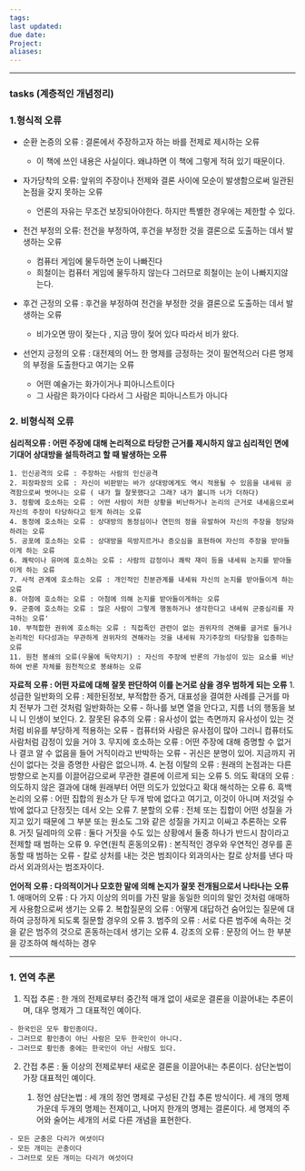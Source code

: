 ```yaml
---
tags: 
last updated: 
due date: 
Project: 
aliases:
---
```

--- 
### tasks (계층적인 개념정리)

### 1.형식적 오류
- 순환 논증의 오류 : 결론에서 주장하고자 하는 바를 전제로 제시하는 오류
	- 이 책에 쓰인 내용은 사실이다. 왜냐하면 이 책에 그렇게 적혀 있기 때문이다.
	
- 자가당착의 오류: 앞위의 주장이나 전제와 결론 사이에 모순이 발생함으로써 일관된 논점을 갖지 못하는 오류
	- 언론의 자유는 무조건 보장되아야한다. 하지만 특별한 경우에는 제한할 수 있다.
	
- 전건 부정의 오류: 전건을 부정하여, 후건을 부정한 것을 결론으로 도출하는 데서 발생하는 오류 
	- 컴퓨터 게임에 물두하면 눈이 나빠진다
	- 희철이는 컴퓨터 게임에 물두하지 않는다 그러므로 희철이는 눈이 나빠지지않는다.

- 후건 근정의 오류 : 후건을 부정하여 전건을 부정한 것을 결론으로 도출하는 데서 발생하는 오류
	- 비가오면 땅이 젖는다 , 지금 땅이 젖어 있다 따라서 비가 왔다.

- 선언지 긍정의 오류 : 대전제의 어느 한 명제를 긍정하는 것이 필연적으러 다른 명제의 부정을 도출한다고 여기는 오류
	- 어떤 예술가는 화가이거나 피아니스트이다
	- 그 사람은 화가이다 다라서 그 사람은 피아니스트가 아니다

### 2. 비형식적 오류

**심리적오류 : 어떤 주장에 대해 논리적으로 타당한 근거를 제시하지 않고 심리적인 면에 기대어 상대방을 설득하려고 할 때 발생하는 오류**

	1. 인신공격의 오류 : 주장하는 사람의 인신공격
	2. 피장파장의 오류 : 자신이 비판받는 바가 상대방에게도 역시 적용될 수 있음을 내세워 공격함으로써 벗어나는 오류 ( 내가 뭘 잘못했다고 그래? 내가 볼니까 너가 더하다)
	3. 정황에 호소하는 오류 : 어떤 사람이 처한 상황을 비난하거나 논리의 근거로 내세움으로써 자신의 주장이 타당하다고 믿게 하려는 오류
	4. 동정에 호소하는 오류 : 상대방의 동정심이나 연민의 정을 유발하여 자신의 주장을 정당와하려는 오류
	5. 공포에 호소하는 오류 : 상대방을 윽방지르거나 증오심을 표현하여 자신의 주장을 받아들이게 하는 오류
	6. 쾌락이나 유머에 호소하는 오류 : 사람의 감정이나 쾌락 재미 등을 내세워 논지를 받아들이게 하는 오류
	7. 사적 관계에 호소하는 오류 : 개인적인 친분관계를 내세워 자신의 논지를 받아들이게 하는 오류
	8. 아첨에 호소하는 오류 : 아첨에 의해 논지를 받아들이게하는 오류
	9. 군중에 호소하는 오류 : 많은 사람이 그렇게 행동하거나 생각한다고 내세워 군중심리를 자극하는 오류'
	10. 부적합한 권위에 호소하는 오류 : 직접족인 관련이 없는 권위자의 견해를 글거로 들거나 논리적인 타다성과는 무관하게 권위자의 견해라는 것을 내세워 자기주장의 타당함을 입증하는 오류
	11. 원천 봉쇄의 오류(우물에 독약치기) : 자신의 주장에 반론의 가능성이 있는 요소를 비난하여 반론 자체를 원천적으로 봉쇄하는 오류

**자료적 오류 : 어떤 자료에 대해 잘못 판단하여 이를 논거로 삼을 경우 범하게 되는 오류**
	1. 성급한 일반화의 오류 : 제한된정보, 부적합한 증거, 대표성을 결여한 사례를 근거를 마치 전부가 그런 것처럼 일반화하는 오류
		- 하나를 보면 열을 안다고, 지름 너의 행동을 보니 니 인생이 보인다.
	2. 잘못된 유추의 오류 : 유사성이 없는 측면까지 유사성이 있는 것처럼 비유를 부당하게 적용하는 오류
		- 컴퓨터와 사람은 유사점이 많아 그러니 컴퓨터도 사람처럼 감정이 있을 거야
	3. 무지에 호소하는 오류 : 어떤 주장에 대해 증명할 수 없거나 결코 알 수 없음을 들어 거직이라고 반박하는 오류
		- 귀신은 분명이 있어. 지금까지 귀신이 없다는 것을 증명한 사람은 없으니까.
	4. 논점 이탈의 오류 : 원래의 논점과는 다른 방향으로 논지를 이끌어감으로써 무관한 결론에 이르게 되는 오류
	5. 의도 확대의 오류 : 의도하지 않은 결과에 대해 원래부터 어떤 의도가 있었다고 확대 해석하는 오류
	6. 흑백논리의 오류 : 어떤 집합의 원소가 단 두개 밖에 없다고 여기고, 이것이 아니며 저것일 수 밖에 없다고 단정짓는 데서 오는 오류 
	7. 분할의 오류 : 전체 또는 집합이 어떤 성질을 가지고 있기 때문에 그 부분 또는 원소도 그와 같은 성질을 가지고 이싸고 추론하는 오류
	8. 거짓 딜레마의 오류 : 둘다 거짓을 수도 있는 상황에서 둘중 하나가 반드시 참이라고 전제할 때 범하는 오류
	9. 우연(원칙 혼동의오류) : 본직적인 경우와 우연적인 경우를 혼동할 때 범하는 오류
		- 칼로 상처를 내는 것은 범죄이다 외과의사는 칼로 상처를 낸다 따라서 외과의사는 범조자이다.
		
**언어적 오류 : 다의적이거나 모호한 말에 의해 논지가 잘못 전개됨으로서 나타나는 오류**
	1. 애매어의 오류 : 다 가지 이상의 의미를 가진 말을 동일한 의미의 말인 것처럼 애매하게 사용함으로써 생기는 오류
	2. 복합질문의 오류 : 어떻게 대답하건 숨어있는 질문에 대하여 긍정하게 되도록 질문할 경우의 오류
	3. 범주의 오류 : 서로 다른 범주에 속하는 것을 같은 범주의 것으로 혼동하는데서 생기는 오류 
	4. 강조의 오류 : 문장의 어느 한 부분을 강조하여 해석하는 경우
	
---

### 1. 연역 추론 

1. 직접 추론 : 한 개의 전제로부터 중간적 매개 없이 새로운 결론을 이끌어내는 추론이며, 대우 명제가 그 대표적인 예이다.

```
- 한국인은 모두 황인종이다.
- 그러므로 황인종이 아닌 사람은 모두 한국인이 아니다.
- 그러므로 황인종 중에는 한국인이 아닌 사람도 있다.
```

2. 간접 추론 : 둘 이상의 전제로부터 새로운 결론을 이끌어내는 추론이다. 삼단논법이 가장 대표적인 예이다.

	1. 정언 삼단논법 : 세 개의 정언 명제로 구성된 간접 추론 방식이다. 세 개의 명제 가운데 두개의 명제는 전제이고, 나머지 한개의 명제는 결론이다. 세 명제의 주어와 술어는 세개의 서로 다른 개념을 표현한다.
	
```
- 모든 군충은 다리가 여셧이다
- 모든 개미는 곤충이다
- 그러므로 모든 개미는 다리가 여섯이다
```

		








